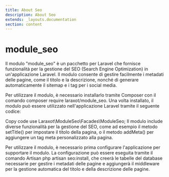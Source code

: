 ```yaml
---
title: About Seo
description: About Seo
extends: _layouts.documentation
section: content
---
```


# module_seo


Il modulo "module_seo" è un pacchetto per Laravel che fornisce funzionalità per la gestione del SEO (Search Engine Optimization) in un'applicazione Laravel. Il modulo consente di gestire facilmente i metadati delle pagine, come il titolo e la descrizione, nonché di generare automaticamente il sitemap e i tag per i social media.

Per utilizzare il modulo, è necessario installarlo tramite Composer con il comando composer require laraxot/module_seo. Una volta installato, il modulo può essere utilizzato nell'applicazione Laravel tramite il seguente codice:

Copy code
use Laraxot\ModuleSeo\Facades\ModuleSeo;
Il modulo include diverse funzionalità per la gestione del SEO, come ad esempio il metodo setTitle() per impostare il titolo della pagina, o il metodo addMeta() per aggiungere un tag meta personalizzato alla pagina.

Per utilizzare il modulo, è necessario prima configurare l'applicazione per supportare il modulo. La configurazione può essere eseguita tramite il comando Artisan php artisan seo:install, che creerà le tabelle del database necessarie per gestire i metadati delle pagine e aggiungerà il middleware per la gestione automatica del titolo e della descrizione delle pagine.

